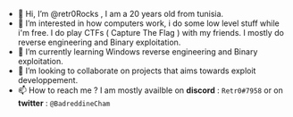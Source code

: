 - 👋 Hi, I’m @retr0Rocks , I am a 20 years old from tunisia.
- 👀 I’m interested in how computers work, i do some low level stuff while i'm free. I do play CTFs ( Capture The Flag ) with my friends. I mostly do reverse engineering and Binary exploitation. 
- 🌱 I’m currently learning Windows reverse engineering and Binary exploitation.
- 💞️ I’m looking to collaborate on projects that aims towards exploit developpement.
- 📫 How to reach me ? I am mostly availble on **discord** : ``Retr0#7958`` or on **twitter** : ``@BadreddineCham`` 

<!---
retr0Rocks/retr0Rocks is a ✨ special ✨ repository because its `README.md` (this file) appears on your GitHub profile.
You can click the Preview link to take a look at your changes.
--->
